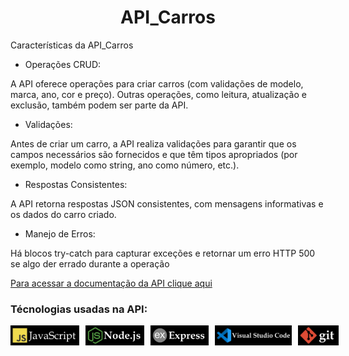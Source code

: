 <div align="center">
  <h1>API_Carros</h1>
</div>
  
 Características da API_Carros

- Operações CRUD:

A API oferece operações para criar carros (com validações de  modelo, marca, ano,
cor e preço). Outras operações, como leitura, atualização e exclusão, também
podem ser parte da API.

- Validações:

Antes de criar um carro, a API realiza validações para garantir que os campos
necessários são fornecidos e que têm tipos apropriados (por exemplo, modelo como
string, ano como número, etc.).

- Respostas Consistentes:

A API retorna respostas JSON consistentes, com mensagens informativas e os dados
do carro criado.

- Manejo de Erros:

Há blocos try-catch para capturar exceções e retornar um erro HTTP 500 se algo der errado durante a operação

<a href="https://documenter.getpostman.com/view/34269147/2sA3BuW8vo">
Para acessar a documentação da API clique aqui
</a>

### Técnologias usadas na API:

<div style="display: flex; gap: 10px;">
  <img src="./images/javaScript.jpg" style="width: 110px; height: auto;" alt="JavaScript">
  <img src="./images/nodeJs.jpg" style="width: 110px; height: 32px;" alt="Node.js">
  <img src="./images/express.jpg" style="width: 110px; height: 32px;" alt="Express.js">
  <img src="./images/vsCode.jpg" style="width: 140px; height: 32px;" alt="VS Code">
  <img src="./images/git.jpg" style="width: 65px; height: 32px;" alt="Git">
</div>



